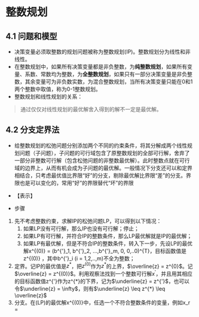 # 整数规划

## 4.1 问题和模型

- 决策变量必须取整数的规划问题被称为整数规划(IP)。整数规划分为线性和非线性。
- 在整数规划中，如果所有决策变量都是非负整数，为**纯整数规划**，如果所有变量、系数、常数均为整数，为**全整数规划**，如果只有一部分决策变量是非负整数，其余变量可为非负数实数，为混合整数规划，当所有决策变量只能在0和1两个整数中取值，称为0-1整数规划。
- 整数规划和线性规划的关系：
> 通过仅仅对线性规划的最优解舍入得到的解不一定是最优解。

## 4.2 分支定界法

- 给整数规划的松弛问题分别添加两个不同的约束条件，将其分解成两个线性规划问题（子问题），子问题的可行域包含了原整数规划的全部可行解，舍弃了一部分非整数可行解（包含松弛问题的非整数最优解）。此时整数点就在可行域的边界上，从而有机会成为子问题的最优解。一般情况下分支还可以和定界相结合，只考虑最优值比界限“好”的分支，剔除最优解比界限“差”的分支。界限也是可以变化的，常用“好”的界限替代“坏”的界限

- 【表示】

- 步骤

1. 先不考虑整数约束，求解IP的松弛问题LP，可以得到以下情况：
   1. 如果LP没有可行解，那么IP也没有可行解；停止；
   2. 如果LP有可行解，并符合IP的整数条件，那么LP最优解就是IP的最优解；
   3. 如果LP有最优解，但是不符合IP的整数条件，转入下一步，先设LP的最优解x^{(0)} = (b^{'}_1, b^{'}_2, ...,b^{'}_m, 0, 0,..0)^{T}，目标函数值是z^{(0)} ，其中b^{'}_i (i = 1,2,..,m)不全为整数；
2. 定界。记IP的最优值是$z^*$，把$z^{(0)}$作为$z^*$的上界，$\overline{z} = z^{0}$。记$\overline{z} = z^{(0)}$。利用观察法找到一个整数可行解$x^{'}$，并且用其相应的目标函数值z^{'}作为z^{*}的下界，记为$\underline{z} = z^{'}$，也可以令$\underline{z} = \infty$，则有$\underline{z} \leq z^{*} \leq \overline{z}$
3. 分支。在(LP)的最优解x^{(0)}中，任选一个不符合整数条件的变量，例如x_r = 